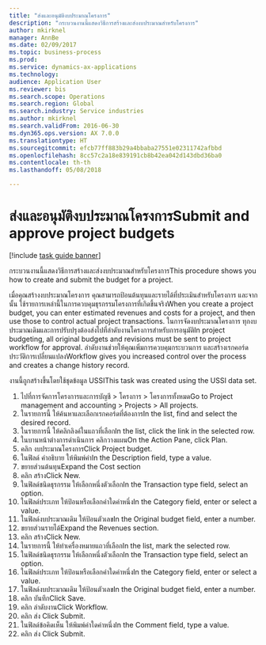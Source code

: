```yaml
--- 
title: "ส่งและอนุมัติงบประมาณโครงการ"
description: "กระบวนงานนี้แสดงวิธีการสร้างและส่งงบประมาณสำหรับโครงการ"
author: mkirknel
manager: AnnBe
ms.date: 02/09/2017
ms.topic: business-process
ms.prod: 
ms.service: dynamics-ax-applications
ms.technology: 
audience: Application User
ms.reviewer: bis
ms.search.scope: Operations
ms.search.region: Global
ms.search.industry: Service industries
ms.author: mkirknel
ms.search.validFrom: 2016-06-30
ms.dyn365.ops.version: AX 7.0.0
ms.translationtype: HT
ms.sourcegitcommit: efcb77ff883b29a4bbaba27551e02311742afbbd
ms.openlocfilehash: 8cc57c2a18e839191cb8b42ea042d143dbd36ba0
ms.contentlocale: th-th
ms.lasthandoff: 05/08/2018

---
```

# <a name="submit-and-approve-project-budgets"></a><span data-ttu-id="ff57a-103">ส่งและอนุมัติงบประมาณโครงการ</span><span class="sxs-lookup"><span data-stu-id="ff57a-103">Submit and approve project budgets</span></span>

[!include [task guide banner](../../includes/task-guide-banner.md)]

<span data-ttu-id="ff57a-104">กระบวนงานนี้แสดงวิธีการสร้างและส่งงบประมาณสำหรับโครงการ</span><span class="sxs-lookup"><span data-stu-id="ff57a-104">This procedure shows you how to create and submit the budget for a project.</span></span> 

<span data-ttu-id="ff57a-105">เมื่อคุณสร้างงบประมาณโครงการ คุณสามารถป้อนต้นทุนและรายได้ที่ประเมินสำหรับโครงการ และจากนั้น ใช้รายการเหล่านี้ในการควบคุมธุรกรรมโครงการที่เกิดขึ้นจริง</span><span class="sxs-lookup"><span data-stu-id="ff57a-105">When you create a project budget, you can enter estimated revenues and costs for a project, and then use those to control actual project transactions.</span></span> <span data-ttu-id="ff57a-106">ในการจัดงบประมาณโครงการ ทุกงบประมาณเดิมและการปรับปรุงต้องส่งไปที่ลำดับงานโครงการสำหรับการอนุมัติ</span><span class="sxs-lookup"><span data-stu-id="ff57a-106">In project budgeting, all original budgets and revisions must be sent to project workflow for approval.</span></span> <span data-ttu-id="ff57a-107">ลำดับงานช่วยให้คุณเพิ่มการควบคุมกระบวนการ และสร้างเรกคอร์ดประวัติการเปลี่ยนแปลง</span><span class="sxs-lookup"><span data-stu-id="ff57a-107">Workflow gives you increased control over the process and creates a change history record.</span></span>

<span data-ttu-id="ff57a-108">งานนี้ถูกสร้างขึ้นโดยใช้ชุดข้อมูล USSI</span><span class="sxs-lookup"><span data-stu-id="ff57a-108">This task was created using the USSI data set.</span></span>

1. <span data-ttu-id="ff57a-109">ไปที่การจัดการโครงการและการบัญชี > โครงการ > โครงการทั้งหมด</span><span class="sxs-lookup"><span data-stu-id="ff57a-109">Go to Project management and accounting > Projects > All projects.</span></span>
2. <span data-ttu-id="ff57a-110">ในรายการนี้ ให้ค้นหาและเลือกเรกคอร์ดที่ต้องการ</span><span class="sxs-lookup"><span data-stu-id="ff57a-110">In the list, find and select the desired record.</span></span>
3. <span data-ttu-id="ff57a-111">ในรายการนี้ ให้คลิกลิงค์ในแถวที่เลือก</span><span class="sxs-lookup"><span data-stu-id="ff57a-111">In the list, click the link in the selected row.</span></span>
4. <span data-ttu-id="ff57a-112">ในบานหน้าต่างการดำเนินการ คลิกวางแผน</span><span class="sxs-lookup"><span data-stu-id="ff57a-112">On the Action Pane, click Plan.</span></span>
5. <span data-ttu-id="ff57a-113">คลิก งบประมาณโครงการ</span><span class="sxs-lookup"><span data-stu-id="ff57a-113">Click Project budget.</span></span>
6. <span data-ttu-id="ff57a-114">ในฟิลด์ คำอธิบาย ให้พิมพ์ค่า</span><span class="sxs-lookup"><span data-stu-id="ff57a-114">In the Description field, type a value.</span></span>
7. <span data-ttu-id="ff57a-115">ขยายส่วนต้นทุน</span><span class="sxs-lookup"><span data-stu-id="ff57a-115">Expand the Cost section</span></span>
8. <span data-ttu-id="ff57a-116">คลิก สร้าง</span><span class="sxs-lookup"><span data-stu-id="ff57a-116">Click New.</span></span>
9. <span data-ttu-id="ff57a-117">ในฟิลด์ชนิดธุรกรรม ให้เลือกหนึ่งตัวเลือก</span><span class="sxs-lookup"><span data-stu-id="ff57a-117">In the Transaction type field, select an option.</span></span>
10. <span data-ttu-id="ff57a-118">ในฟิลด์ประเภท ให้ป้อนหรือเลือกค่าใดค่าหนึ่ง</span><span class="sxs-lookup"><span data-stu-id="ff57a-118">In the Category field, enter or select a value.</span></span>
11. <span data-ttu-id="ff57a-119">ในฟิลด์งบประมาณเดิม ให้ป้อนตัวเลข</span><span class="sxs-lookup"><span data-stu-id="ff57a-119">In the Original budget field, enter a number.</span></span>
12. <span data-ttu-id="ff57a-120">ขยายส่วนรายได้</span><span class="sxs-lookup"><span data-stu-id="ff57a-120">Expand the Revenues section.</span></span>
13. <span data-ttu-id="ff57a-121">คลิก สร้าง</span><span class="sxs-lookup"><span data-stu-id="ff57a-121">Click New.</span></span>
14. <span data-ttu-id="ff57a-122">ในรายการนี้ ให้ทำเครื่องหมายแถวที่เลือก</span><span class="sxs-lookup"><span data-stu-id="ff57a-122">In the list, mark the selected row.</span></span>
15. <span data-ttu-id="ff57a-123">ในฟิลด์ชนิดธุรกรรม ให้เลือกหนึ่งตัวเลือก</span><span class="sxs-lookup"><span data-stu-id="ff57a-123">In the Transaction type field, select an option.</span></span>
16. <span data-ttu-id="ff57a-124">ในฟิลด์ประเภท ให้ป้อนหรือเลือกค่าใดค่าหนึ่ง</span><span class="sxs-lookup"><span data-stu-id="ff57a-124">In the Category field, enter or select a value.</span></span>
17. <span data-ttu-id="ff57a-125">ในฟิลด์งบประมาณเดิม ให้ป้อนตัวเลข</span><span class="sxs-lookup"><span data-stu-id="ff57a-125">In the Original budget field, enter a number.</span></span>
18. <span data-ttu-id="ff57a-126">คลิก บันทึก</span><span class="sxs-lookup"><span data-stu-id="ff57a-126">Click Save.</span></span>
19. <span data-ttu-id="ff57a-127">คลิก ลำดับงาน</span><span class="sxs-lookup"><span data-stu-id="ff57a-127">Click Workflow.</span></span>
20. <span data-ttu-id="ff57a-128">คลิก ส่ง </span><span class="sxs-lookup"><span data-stu-id="ff57a-128">Click Submit.</span></span>
21. <span data-ttu-id="ff57a-129">ในฟิลด์ข้อคิดเห็น ให้พิมพ์ค่าใดค่าหนึ่ง</span><span class="sxs-lookup"><span data-stu-id="ff57a-129">In the Comment field, type a value.</span></span>
22. <span data-ttu-id="ff57a-130">คลิก ส่ง </span><span class="sxs-lookup"><span data-stu-id="ff57a-130">Click Submit.</span></span>


